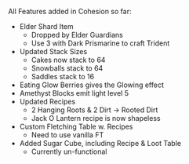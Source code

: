 All Features added in Cohesion so far:

- Elder Shard Item
  - Dropped by Elder Guardians
  - Use 3 with Dark Prismarine to craft Trident
- Updated Stack Sizes
  - Cakes now stack to 64
  - Snowballs stack to 64
  - Saddles stack to 16
- Eating Glow Berries gives the Glowing effect
- Amethyst Blocks emit light level 5
- Updated Recipes
  - 2 Hanging Roots & 2 Dirt -> Rooted Dirt
  - Jack O Lantern recipe is now shapeless
- Custom Fletching Table w. Recipes
  - Need to use vanilla FT
- Added Sugar Cube, including Recipe & Loot Table
  - Currently un-functional